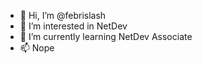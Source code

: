 - 👋 Hi, I’m @febrislash
- 👀 I’m interested in NetDev
- 🌱 I’m currently learning NetDev Associate
- 📫 Nope

<!---
febrislash/febrislash is a ✨ special ✨ repository because its `README.md` (this file) appears on your GitHub profile.
You can click the Preview link to take a look at your changes.
--->
